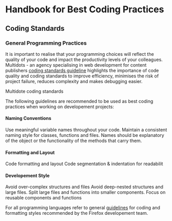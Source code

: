 # Handbook for Best Coding Practices

## Coding Standards

### General Programming Practices

It is important to realise that your programming choices will reflect the quality
of your code and impact the productivity levels of your colleagues. Multidots - an agency specialising in web development for content publishers [coding standards guideline](https://www.multidots.com/importance-of-code-quality-and-coding-standard-in-software-development/) highlights the importance of code quality and coding standards to improve efficiency, minimises the risk of project failure, reduces complexity and makes debugging easier.

Multidote coding standards 

The following guidelines are recommended to be used as best coding practices when 
working on developement projects:

#### Naming Conventions

Use meaningful variable names throughout your code. Maintain a consistent naming style for classes, functions and files. Names should be explanatory of the object or the functionality of the methods that carry them. 

#### Formatting and Layout

Code formatting and layout
Code segmentation & indentation for readabilit

#### Developement Style

Avoid over-complex structures and files
Avoid deep-nested structures and large files. Split large files and functions into smaller components. 
Focus on reusable components and functions

For all programming languages refer to general [guidelines](https://firefox-source-docs.mozilla.org/code-quality/coding-style/index.html) for coding and formatting styles recommended by the Firefox developement team.




